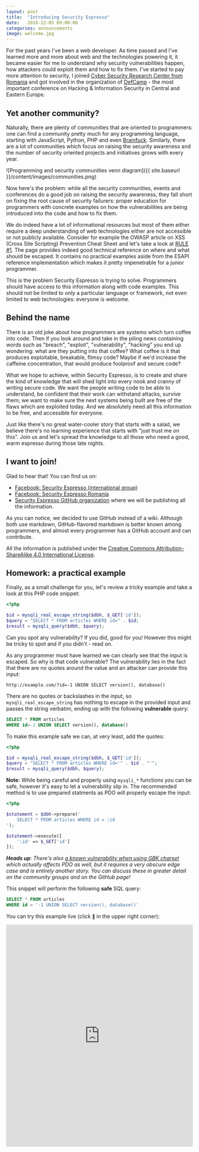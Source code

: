 ```yaml
---
layout: post
title:  "Introducing Security Espresso"
date:   2016-12-05 09:00:00
categories: announcements
image: welcome.jpg
---
```


For the past years I've been a web developer. As time passed and I've learned more and more about web and the technologies powering it, it became easier for me to understand why security vulnerabilities happen, how attackers could exploit them and how to fix them. I've started to pay more attention to security, I joined [Cyber Security Research Center from Romania][ccsir] and got involved in the organization of [DefCamp][defcamp] - the most important conference on Hacking & Information Security in Central and Eastern Europe.

## Yet another community?

Naturally, there are plenty of communities that are oriented to programmers: one can find a community pretty much for any programming language, starting with JavaScript, Python, PHP and even [Brainfuck][brainfuck]. Similarly, there are a lot of communities which focus on raising the security awareness and the number of security oriented projects and initiatives grows with every year.

![Programming and security communities venn diagram]({{ site.baseurl }}/content/images/communities.png)

Now here's the problem: while all the security communities, events and conferences do a good job on raising the security awareness, they fall short on fixing the root cause of security failurers: proper education for programmers with concrete examples on how the vulnerabilities are being introduced into the code and how to fix them.

We do indeed have a lot of informational resources but most of them either require a deep understanding of web technologies either are not accessible or not publicly available. Consider for example the OWASP article on XSS (Cross Site Scripting) Prevention Cheat Sheet and let's take a look at [RULE #1][rule#1]. The page provides indeed good technical reference on where and what should be escaped. It contains no practical examples aside from the ESAPI reference implementation which makes it pretty impenetrable for a junior programmer.

This is the problem Security Espresso is trying to solve. Programmers should have access to this information along with code examples. This should not be limited to only a particular language or framework, not even limited to web technologies: everyone is welcome.

## Behind the name

There is an old joke about how programmers are systems which turn coffee into code. Then if you look around and take in the piling news containing words such as "breach", "exploit", "vulnerability", "hacking" you end up wondering: what are they putting into that coffee? What coffee is it that produces exploitable, breakable, flimsy code? Maybe if we'd increase the caffeine concentration, that would produce foolproof and secure code?

What we hope to achieve, within Security Espresso, is to create and share the kind of knowledge that will shed light into every nook and cranny of writing secure code. We want the people writing code to be able to understand, be confident that their work can withstand attacks, survive them; we want to make sure the next systems being built are free of the flaws which are exploited today. And we absolutely need all this information to be free, and accessible for everyone.

Just like there's no great water-cooler story that starts with a salad, we believe there's no learning experience that starts with "just trust me on this". Join us and let's spread the knowledge to all those who need a good, warm espresso during those late nights.

## I want to join!

Glad to hear that! You can find us on:

- [Facebook: Security Espresso (international group)][fb-se-intl]
- [Facebook: Security Espresso Romania][fb-se-ro]
- [Security Espresso GitHub organization][github] where we will be publishing all the information.

As you can notice, we decided to use GitHub instead of a wiki. Although both use markdown, GitHub-flavored markdown is better known among programmers, and almost every programmer has a GitHub account and can contribute.

All the information is published under the [Creative Commons Attribution-ShareAlike 4.0 International License][license].

## Homework: a practical example

Finally, as a small challenge for you, let's review a tricky example and take a look at this PHP code snippet:

```php
<?php

$id = mysqli_real_escape_string($dbh, $_GET['id']);
$query = "SELECT * FROM articles WHERE id=" . $id;
$result = mysqli_query($dbh, $query);

```

Can you spot any vulnerability? If you did, good for you! However this might be tricky to spot and if you didn't - read on.

As any programmer must have learned we can clearly see that the input is escaped. So why is that code vulnerable? The vulnerability lies in the fact that there are no quotes around the value and an attacker can provide this input:

```
http://example.com/?id=-1 UNION SELECT version(), database()
```

There are no quotes or backslashes in the input, so `mysqli_real_escape_string` has nothing to escape in the provided input and passes the string verbatim, ending up with the following **vulnerable** query:

```sql
SELECT * FROM articles
WHERE id=-1 UNION SELECT version(), database()
```

To make this example safe we can, at very least, add the quotes:

```php
<?php

$id = mysqli_real_escape_string($dbh, $_GET['id']);
$query = "SELECT * FROM articles WHERE id='" . $id . "'";
$result = mysqli_query($dbh, $query);

```

**Note:** While being careful and properly using `mysqli_*` functions you can be safe, however it's easy to let a vulnerability slip in. The recommended method is to use prepared statments as PDO will properly escape the input:

```php
<?php

$statement = $dbh->prepare('
    SELECT * FROM articles WHERE id = :id
');

$statement->execute([
    ':id' => $_GET['id']
]);

```

_**Heads up**: There's also [a known vulnerability when using GBK charset][gbk-sqli] which actually affects PDO as well, but it requires a very obscure edge case and is entirely another story. You can discuss these in greater detail on the community groups and on the GitHub page!_

This snippet will perform the following **safe** SQL query:

```sql
SELECT * FROM articles
WHERE id = '-1 UNION SELECT version(), database()'
```

You can try this example live (click <small></small> in the upper right corner):

<!-- [![Test Image]({{ site.baseurl }}/content/images/trylive.png)][example] -->

<iframe width="100%" height="600" frameborder="no" src="https://codp.in/e/se-welcome-example?hide=readme&open=index.php"></iframe>

[defcamp]:     https://def.camp/
[ccsir]:       http://ccsir.org/
[brainfuck]:   https://www.reddit.com/r/brainfuck/
[rule#1]:      https://www.owasp.org/index.php/XSS_(Cross_Site_Scripting)_Prevention_Cheat_Sheet#RULE_.231_-_HTML_Escape_Before_Inserting_Untrusted_Data_into_HTML_Element_Content
[fb-se-intl]:  https://www.facebook.com/groups/sec.espresso
[fb-se-ro]:    https://www.facebook.com/groups/sec.espresso.romania
[github]:      https://github.com/securityespresso
[license]:     https://creativecommons.org/licenses/by-sa/4.0/
[gbk-sqli]:    http://stackoverflow.com/a/12118602
[example]:     https://codp.in/e/se-welcome-example?hide=readme&open=index.php
